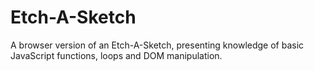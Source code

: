 # Etch-A-Sketch

A browser version of an Etch-A-Sketch, presenting knowledge of basic JavaScript functions, loops and DOM manipulation.
